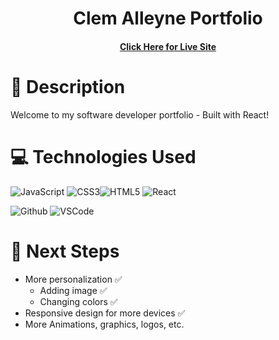 <div align="center" id="header">

# Clem Alleyne Portfolio

#### [Click Here for Live Site](https://clem-alleyne-portfolio.netlify.app)

</div> 
 
# 📝 Description

Welcome to my software developer portfolio - Built with React!

# 💻 Technologies Used

![JavaScript](https://img.shields.io/badge/JavaScript-F7DF1E?style=for-the-badge&logo=javascript&logoColor=black) ![CSS3](https://img.shields.io/badge/CSS3-1572B6?style=for-the-badge&logo=css3&logoColor=white)![HTML5](https://img.shields.io/badge/HTML5-E34F26?style=for-the-badge&logo=html5&logoColor=white) ![React](https://img.shields.io/badge/React-20232A?style=for-the-badge&logo=react&logoColor=61DAFB)
<br>

![Github](https://img.shields.io/badge/GitHub-100000?style=for-the-badge&logo=github&logoColor=white)
![VSCode](https://img.shields.io/badge/Visual_Studio_Code-0078D4?style=for-the-badge&logo=visual%20studio%20code&logoColor=white)

# 👞 Next Steps

- More personalization ✅
  - Adding image ✅
  - Changing colors ✅
- Responsive design for more devices ✅
- More Animations, graphics, logos, etc.
